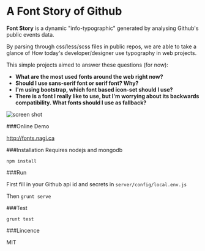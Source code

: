 A Font Story of Github
========================

**Font Story** is a dynamic "info-typographic" generated by analysing Github's public events data.

By parsing through css/less/scss files in public repos, we are able to take a glance of How today's developer/designer use typography in web projects.

This simple projects aimed to answer these questions (for now):

- **What are the most used fonts around the web right now?**
- **Should I use sans-serif font or serif font? Why?**
- **I'm using bootstrap, which font based icon-set should I use?**
- **There is a font I really like to use, but I'm worrying about its backwards compatibility. What fonts should I use as fallback?**

![screen shot](http://nagi.ca/u/fonts_nagi_ca.png "screen shot")


###Online Demo

http://fonts.nagi.ca


###Installation
Requires nodejs and mongodb

```npm install```

###Run

First fill in your Github api id and secrets in `server/config/local.env.js`

Then `grunt serve`


###Test

```grunt test```




###Lincence

MIT




